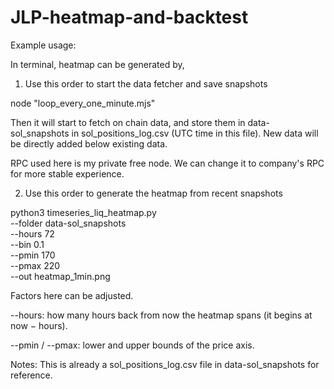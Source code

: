 # JLP-heatmap-and-backtest
Example usage:

In terminal, heatmap can be generated by,

1. Use this order to start the data fetcher and save snapshots


node "loop_every_one_minute.mjs"


Then it will start to fetch on chain data, and store them in data-sol_snapshots in sol_positions_log.csv (UTC time in this file). New data will be directly added below existing data.

RPC used here is my private free node. We can change it to company's RPC for more stable experience.


2. Use this order to generate the heatmap from recent snapshots


python3 timeseries_liq_heatmap.py \
  --folder data-sol_snapshots \
  --hours 72 \
  --bin 0.1 \
  --pmin 170 \
  --pmax 220 \
  --out heatmap_1min.png


Factors here can be adjusted. 

--hours: how many hours back from now the heatmap spans (it begins at now − hours).

--pmin / --pmax: lower and upper bounds of the price axis.



Notes: This is already a sol_positions_log.csv file in data-sol_snapshots for reference.
